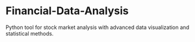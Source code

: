 # Financial-Data-Analysis
Python tool for stock market analysis with advanced data visualization and statistical methods.
